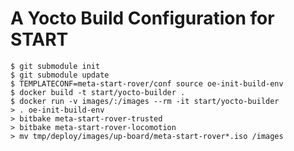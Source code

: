 A Yocto Build Configuration for START
=====================================

```
$ git submodule init
$ git submodule update
$ TEMPLATECONF=meta-start-rover/conf source oe-init-build-env
$ docker build -t start/yocto-builder .
$ docker run -v images/:/images --rm -it start/yocto-builder
> . oe-init-build-env
> bitbake meta-start-rover-trusted
> bitbake meta-start-rover-locomotion
> mv tmp/deploy/images/up-board/meta-start-rover*.iso /images
```
